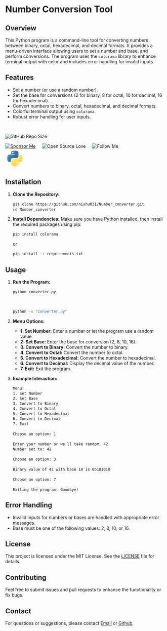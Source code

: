 
### <h1>Number Conversion Tool</h1>

## Overview

This Python program is a command-line tool for converting numbers between binary, octal, hexadecimal, and decimal formats. It provides a menu-driven interface allowing users to set a number and base, and perform conversions. The program uses the `colorama` library to enhance terminal output with color and includes error handling for invalid inputs.

## Features
- Set a number (or use a random number).
- Set the base for conversions (2 for binary, 8 for octal, 10 for decimal, 16 for hexadecimal).
- Convert numbers to binary, octal, hexadecimal, and decimal formats.
- Colorful terminal output using `colorama`.
- Robust error handling for user inputs.
<br>
  
![GitHub Repo Size](https://img.shields.io/github/repo-size/nishuR31/Number_converter)
<div style="display: inline-flex; flex-wrap: wrap; justify-content: center; align-items: center; gap: 20px;">
  <a href="https://github.com/sponsors/nishuR31" target="_blank" rel="noreferrer"><img src="https://img.shields.io/badge/Sponsor%20Me-GitHub%20Sponsors-blueviolet" alt="Sponsor Me"></a>
  <img src="https://badges.frapsoft.com/os/v1/open-source.svg?v=103&color=blueviolet" alt="Open Source Love">
  <img src="https://img.shields.io/badge/-Follow%20Me%20-blueviolet" alt="Follow Me"></div>

<br>
<div style="display: inline-flex; flex-wrap: wrap; justify-content: center; align-items: center; gap: 20px;">
 <a href="https://www.python.org" target="_blank" rel="noreferrer"> <img src="https://raw.githubusercontent.com/devicons/devicon/master/icons/python/python-original.svg" alt="python" width="60" width="60"/> </a></div>
  
## Installation
1. **Clone the Repository:**
   ```bash
   git clone https://github.com/nishuR31/Number_converter.git
   cd Number_converter
   ```

2. **Install Dependencies:**
   Make sure you have Python installed, then install the required packages using pip:
   ```bash
   pip install colorama
   ```
   or
   ```bash
   pip install -r requirements.txt
   ```

## Usage
1. **Run the Program:**
   ```bash
   python converter.py
   ```
   <br>
   
   ```bash
   python -u "converter.py"
   ```
2. **Menu Options:**
   - **1. Set Number:** Enter a number or let the program use a random value.
   - **2. Set Base:** Enter the base for conversion (2, 8, 10, 16).
   - **3. Convert to Binary:** Convert the number to binary.
   - **4. Convert to Octal:** Convert the number to octal.
   - **5. Convert to Hexadecimal:** Convert the number to hexadecimal.
   - **6. Convert to Decimal:** Display the decimal value of the number.
   - **7. Exit:** Exit the program.

3. **Example Interaction:**
   ```plaintext
   Menu:
   1. Set Number
   2. Set Base
   3. Convert to Binary
   4. Convert to Octal
   5. Convert to Hexadecimal
   6. Convert to Decimal
   7. Exit
   
   Choose an option: 1
   
   Enter your number or we'll take random: 42
   Number set to: 42

   Choose an option: 3
   
   Binary value of 42 with base 10 is 0b101010

   Choose an option: 7
   
   Exiting the program. Goodbye!
   ```

## Error Handling
- Invalid inputs for numbers or bases are handled with appropriate error messages.
- Base must be one of the following values: 2, 8, 10, or 16.

## License
This project is licensed under the MIT License. See the [LICENSE](LICENSE) file for details.

## Contributing
Feel free to submit issues and pull requests to enhance the functionality or fix bugs.

## Contact
For questions or suggestions, please contact [Email](nishanrajak7670@gmail.com) or [Github](https://github.com/nishuR31).


